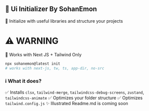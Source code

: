 ## 🎨 Ui Initializer By SohanEmon

🚀 Initialize with useful libraries and structure your projects

# ⚠️ WARNING

🔧 Works with Next JS + Tailwind Only

```bash
npx sohanemon@latest init
# works with next-js, tw, ts, app-dir, no-src
```

### ℹ️ What it does?

✅ Installs `clsx`, `tailwind-merge`, `tailwindcss-debug-screens`, `zustand`, `tailwindcss-animate`
✅ Optimizes your folder structure
✅ Optimizes `tailwind.config.js`
✨ Illustrated Readme.md is coming soon

